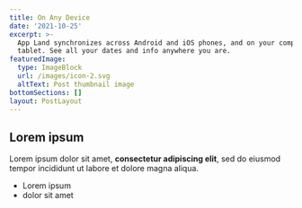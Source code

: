```yaml
---
title: On Any Device
date: '2021-10-25'
excerpt: >-
  App Land synchronizes across Android and iOS phones, and on your computer or
  tablet. See all your dates and info anywhere you are.
featuredImage:
  type: ImageBlock
  url: /images/icon-2.svg
  altText: Post thumbnail image
bottomSections: []
layout: PostLayout
---
```

## Lorem ipsum

Lorem ipsum dolor sit amet, **consectetur adipiscing elit**, sed do eiusmod tempor incididunt ut labore et dolore magna aliqua.

- Lorem ipsum
- dolor sit amet